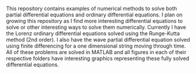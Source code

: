 This repository contains examples of numerical methods to solve both partial differential equations and ordinary differential equations. I plan on growing this repository as I find more interesting differential equations to solve or other interesting ways to solve them numerically. Currently I have the Lorenz ordinary differential equations solved using the Runge-Kutta method (2nd order). I also have the wave partial differential equation solved using finite differencing for a one dimensional string moving through time. All of these problems are solved in MATLAB and all figures in each of their respective folders have interesting graphics representing these fully solved differential equations.
